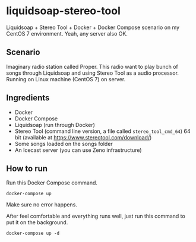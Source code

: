 # liquidsoap-stereo-tool
Liquidsoap + Stereo Tool + Docker + Docker Compose scenario on my CentOS 7 environment. Yeah, any server also OK.

## Scenario
Imaginary radio station called Proper. This radio want to play bunch of songs through Liquidsoap and using Stereo Tool as a audio processor. Running on Linux machine (CentOS 7) on server.

## Ingredients
- Docker
- Docker Compose
- Liquidsoap (run through Docker)
- Stereo Tool (command line version, a file called `stereo_tool_cmd_64`) 64 bit (available at https://www.stereotool.com/download/)
- Some songs loaded on the songs folder
- An Icecast server (you can use Zeno infrastructure)

## How to run
Run this Docker Compose command.

```
docker-compose up
```

Make sure no error happens.

After feel comfortable and everything runs well, just run this command to put it on the background.

```
docker-compose up -d
```
